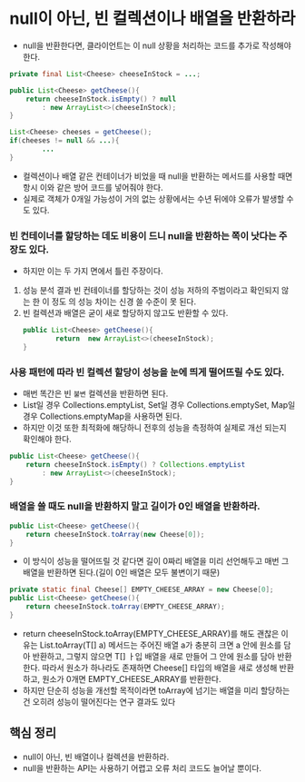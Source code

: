 # null이 아닌, 빈 컬렉션이나 배열을 반환하라

- null을 반환한다면, 클라이언트는 이 null 상황을 처리하는 코드를 추가로 작성해야 한다.
```java
private final List<Cheese> cheeseInStock = ...;

public List<Cheese> getCheese(){
    return cheeseInStock.isEmpty() ? null
        : new ArrayList<>(cheeseInStock);
}

List<Cheese> cheeses = getCheese();
if(cheeses != null && ...){
        ...
}
```
- 컬렉션이나 배열 같은 컨테이너가 비었을 때 null을 반환하는 메서드를 사용할 때면 항시 이와 같은 방어 코드를 넣어줘야 한다.
- 실제로 객체가 0개일 가능성이 거의 없는 상황에서는 수년 뒤에야 오류가 발생할 수도 있다.

### 빈 컨테이너를 할당하는 데도 비용이 드니 null을 반환하는 쪽이 낫다는 주장도 있다.

- 하지만 이는 두 가지 면에서 틀린 주장이다.
1. 성능 분석 결과 빈 컨테이너를 할당하는 것이 성능 저하의 주범이라고 확인되지 않는 한 이 정도 의 성능 차이는 신경 쓸 수준이 못 된다.
2. 빈 컬렉션과 배열은 굳이 새로 할당하지 않고도 반환할 수 있다.
    ```java
    public List<Cheese> getCheese(){
            return  new ArrayList<>(cheeseInStock);
    }
    ```

### 사용 패턴에 따라 빈 컬렉션 할당이 성능을 눈에 띄게 떨어뜨릴 수도 있다.

- 매번 똑간은 빈 `불변` 컬렉션을 반환하면 된다.
- List일 경우 Collections.emptyList, Set일 경우 Collections.emptySet, Map일 경우 Collections.emptyMap을 사용하면 된다.
- 하지만 이것 또한 최적화에 해당하니 전후의 성능을 측정하여 실제로 개선 되는지 확인해야 한다.
```java
public List<Cheese> getCheese(){
    return cheeseInStock.isEmpty() ? Collections.emptyList
        : new ArrayList<>(cheeseInStock);
}
```

### 배열을 쓸 때도 null을 반환하지 말고 길이가 0인 배열을 반환하라.
```java
public List<Cheese> getCheese(){
    return cheeseInStock.toArray(new Cheese[0]);
}
```

- 이 방식이 성능을 떨어뜨릴 것 같다면 길이 0짜리 배열을 미리 선언해두고 매번 그 배열을 반환하면 된다.(길이 0인 배열은 모두 불변이기 때문)
```java
private static final Cheese[] EMPTY_CHEESE_ARRAY = new Cheese[0];
public List<Cheese> getCheese(){
    return cheeseInStock.toArray(EMPTY_CHEESE_ARRAY);
}
```
- return cheeseInStock.toArray(EMPTY_CHEESE_ARRAY)를 해도 괜찮은 이유는 List.toArray(T[] a) 메서드는 주어진 배열 a가 충분히 크면
a 안에 원소를 담아 반환하고, 그렇지 않으면 T[] ㅏ입 배열을 새로 만들어 그 안에 원소를 담아 반환한다. 따라서 원소가 하나라도 존재하면
Cheese[] 타입의 배열을 새로 생성해 반환하고, 원소가 0개면 EMPTY_CHEESE_ARRAY를 반환한다.
- 하지만 단순히 성능을 개선할 목적이라면 toArray에 넘기는 배열을 미리 할당하는 건 오히려 성능이 떨어진다는 연구 결과도 있다

## 핵심 정리

- null이 아닌, 빈 배열이나 컬렉션을 반환하라.
- null을 반환하는 API는 사용하기 어렵고 오류 처리 코드도 늘어날 뿐이다.